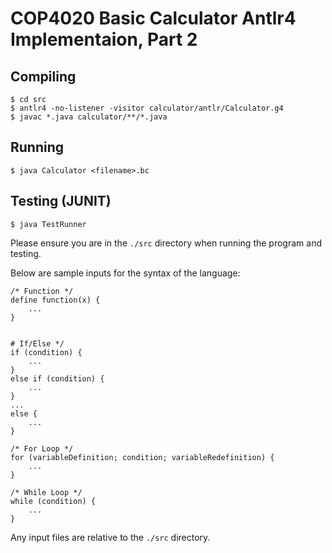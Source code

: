 # COP4020 Basic Calculator Antlr4 Implementaion, Part 2 #
## Compiling ##
~~~~
$ cd src
$ antlr4 -no-listener -visitor calculator/antlr/Calculator.g4
$ javac *.java calculator/**/*.java
~~~~

## Running ##
~~~~
$ java Calculator <filename>.bc
~~~~

## Testing (JUNIT) ##
~~~~
$ java TestRunner
~~~~

Please ensure you are in the `./src` directory when running the program and testing.

Below are sample inputs for the syntax of the language:

```
/* Function */
define function(x) {
    ...
}


# If/Else */
if (condition) {
    ...
}
else if (condition) {
    ...
}
...
else {
    ...
}

/* For Loop */
for (variableDefinition; condition; variableRedefinition) {
    ...
}

/* While Loop */
while (condition) {
    ...
}
```

Any input files are relative to the `./src` directory.